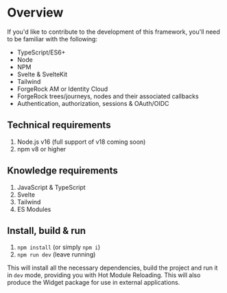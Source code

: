 <script>
  // import Image from '../../image.svelte';

  // export let data;
</script>

# Overview

If you'd like to contribute to the development of this framework, you'll need to be familiar with the following:

- TypeScript/ES6+
- Node
- NPM
- Svelte & SvelteKit
- Tailwind
- ForgeRock AM or Identity Cloud
- ForgeRock trees/journeys, nodes and their associated callbacks
- Authentication, authorization, sessions & OAuth/OIDC

## Technical requirements

1. Node.js v16 (full support of v18 coming soon)
2. npm v8 or higher

## Knowledge requirements

1. JavaScript & TypeScript
2. Svelte
3. Tailwind
4. ES Modules

## Install, build & run

1. `npm install` (or simply `npm i`)
2. `npm run dev` (leave running)

This will install all the necessary dependencies, build the project and run it in `dev` mode, providing you with Hot Module Reloading. This will also produce the Widget package for use in external applications.
